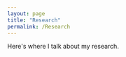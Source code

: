 ```yaml
---
layout: page
title: "Research"
permalink: /Research
---
```

<html>
  <body>
    <p> Here's where I talk about my research. </p>
  </body>
  </html>

